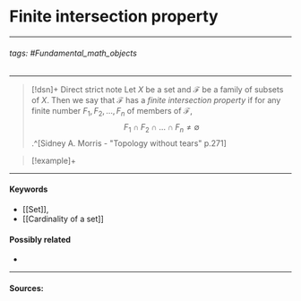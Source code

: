 # Finite intersection property
***
###### tags: #Fundamental_math_objects 
***
>[!dsn]+ Direct strict note
>Let $X$ be a set and $\mathcal{F}$ be a family of subsets of $X$. Then we say that $\mathcal{F}$ has a *finite intersection property* if for any finite number $F_{1},F_{2},\dots,F_{n}$ of members of $\mathcal{F}$,$$F_{1}\cap F_{2}\cap\dots\cap F_{n}\ne\emptyset$$.^[Sidney A. Morris - "Topology without tears" p.271]

>[!example]+ 
>
***
#### Keywords
- [[Set]],
- [[Cardinality of a set]]
#### Possibly related
- 
***
#### Sources: